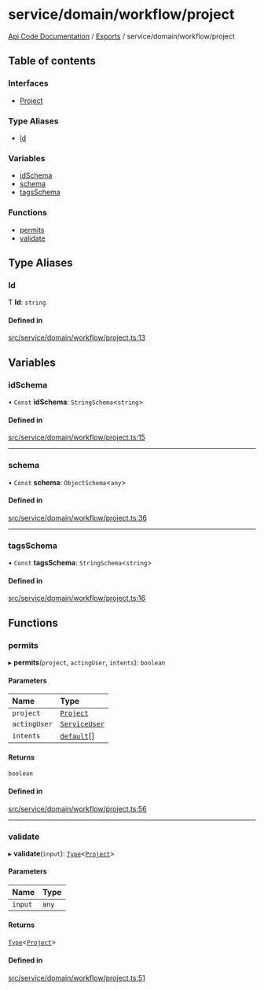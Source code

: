 # service/domain/workflow/project
[Api Code Documentation](../README.md) / [Exports](../modules.md) / service/domain/workflow/project

## Table of contents

### Interfaces

- [Project](../interfaces/service_domain_workflow_project.Project.md)

### Type Aliases

- [Id](service_domain_workflow_project.md#id)

### Variables

- [idSchema](service_domain_workflow_project.md#idschema)
- [schema](service_domain_workflow_project.md#schema)
- [tagsSchema](service_domain_workflow_project.md#tagsschema)

### Functions

- [permits](service_domain_workflow_project.md#permits)
- [validate](service_domain_workflow_project.md#validate)

## Type Aliases

### Id

Ƭ **Id**: `string`

#### Defined in

[src/service/domain/workflow/project.ts:13](https://github.com/openkfw/TruBudget/blob/92640998/api/src/service/domain/workflow/project.ts#L13)

## Variables

### idSchema

• `Const` **idSchema**: `StringSchema`\<`string`\>

#### Defined in

[src/service/domain/workflow/project.ts:15](https://github.com/openkfw/TruBudget/blob/92640998/api/src/service/domain/workflow/project.ts#L15)

___

### schema

• `Const` **schema**: `ObjectSchema`\<`any`\>

#### Defined in

[src/service/domain/workflow/project.ts:36](https://github.com/openkfw/TruBudget/blob/92640998/api/src/service/domain/workflow/project.ts#L36)

___

### tagsSchema

• `Const` **tagsSchema**: `StringSchema`\<`string`\>

#### Defined in

[src/service/domain/workflow/project.ts:16](https://github.com/openkfw/TruBudget/blob/92640998/api/src/service/domain/workflow/project.ts#L16)

## Functions

### permits

▸ **permits**(`project`, `actingUser`, `intents`): `boolean`

#### Parameters

| Name | Type |
| :------ | :------ |
| `project` | [`Project`](../interfaces/service_domain_workflow_project.Project.md) |
| `actingUser` | [`ServiceUser`](../interfaces/service_domain_organization_service_user.ServiceUser.md) |
| `intents` | [`default`](authz_intents.md#default)[] |

#### Returns

`boolean`

#### Defined in

[src/service/domain/workflow/project.ts:56](https://github.com/openkfw/TruBudget/blob/92640998/api/src/service/domain/workflow/project.ts#L56)

___

### validate

▸ **validate**(`input`): [`Type`](result.md#type)\<[`Project`](../interfaces/service_domain_workflow_project.Project.md)\>

#### Parameters

| Name | Type |
| :------ | :------ |
| `input` | `any` |

#### Returns

[`Type`](result.md#type)\<[`Project`](../interfaces/service_domain_workflow_project.Project.md)\>

#### Defined in

[src/service/domain/workflow/project.ts:51](https://github.com/openkfw/TruBudget/blob/92640998/api/src/service/domain/workflow/project.ts#L51)
